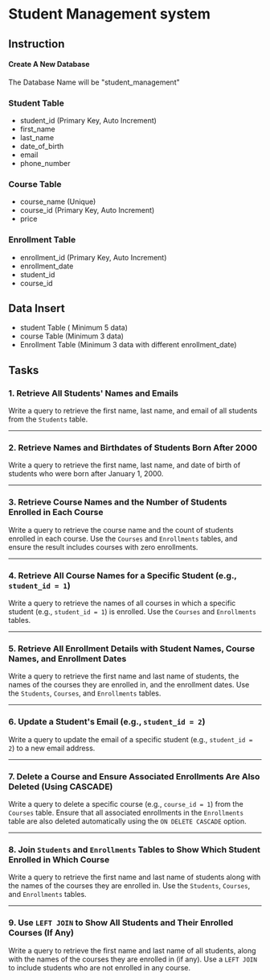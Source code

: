 
# Student Management system







## Instruction

#### Create A  New Database

The Database Name will be "student_management"




### Student Table

- student_id (Primary Key, Auto Increment)
- first_name
- last_name
- date_of_birth
- email
- phone_number

### Course Table

- course_name (Unique)
- course_id (Primary Key, Auto Increment)
- price

### Enrollment Table

- enrollment_id (Primary Key, Auto Increment)
- enrollment_date
- student_id
- course_id

## Data Insert
- student Table ( Minimum 5 data)
- course Table (Minimum 3 data)
- Enrollment Table (Minimum 3 data with different enrollment_date)

## **Tasks**

### **1. Retrieve All Students' Names and Emails**
Write a query to retrieve the first name, last name, and email of all students from the `Students` table.

---

### **2. Retrieve Names and Birthdates of Students Born After 2000**
Write a query to retrieve the first name, last name, and date of birth of students who were born after January 1, 2000.

---

### **3. Retrieve Course Names and the Number of Students Enrolled in Each Course**
Write a query to retrieve the course name and the count of students enrolled in each course. Use the `Courses` and `Enrollments` tables, and ensure the result includes courses with zero enrollments.

---

### **4. Retrieve All Course Names for a Specific Student (e.g., `student_id = 1`)**
Write a query to retrieve the names of all courses in which a specific student (e.g., `student_id = 1`) is enrolled. Use the `Courses` and `Enrollments` tables.

---

### **5. Retrieve All Enrollment Details with Student Names, Course Names, and Enrollment Dates**
Write a query to retrieve the first name and last name of students, the names of the courses they are enrolled in, and the enrollment dates. Use the `Students`, `Courses`, and `Enrollments` tables.

---

### **6. Update a Student's Email (e.g., `student_id = 2`)**
Write a query to update the email of a specific student (e.g., `student_id = 2`) to a new email address.

---

### **7. Delete a Course and Ensure Associated Enrollments Are Also Deleted (Using CASCADE)**
Write a query to delete a specific course (e.g., `course_id = 1`) from the `Courses` table. Ensure that all associated enrollments in the `Enrollments` table are also deleted automatically using the `ON DELETE CASCADE` option.

---

### **8. Join `Students` and `Enrollments` Tables to Show Which Student Enrolled in Which Course**
Write a query to retrieve the first name and last name of students along with the names of the courses they are enrolled in. Use the `Students`, `Courses`, and `Enrollments` tables.

---

### **9. Use `LEFT JOIN` to Show All Students and Their Enrolled Courses (If Any)**
Write a query to retrieve the first name and last name of all students, along with the names of the courses they are enrolled in (if any). Use a `LEFT JOIN` to include students who are not enrolled in any course.


